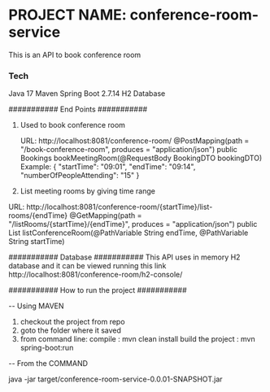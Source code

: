 # PROJECT NAME: conference-room-service
This is an API to book conference room

### Tech
Java 17
Maven
Spring Boot 2.7.14
H2 Database


###########  End Points ########### 

1. Used to book conference room

   URL: http://localhost:8081/conference-room/
   @PostMapping(path = "/book-conference-room", produces = "application/json")
    public Bookings bookMeetingRoom(@RequestBody BookingDTO bookingDTO)
    Example:
         {
            "startTime": "09:01",
            "endTime": "09:14",
            "numberOfPeopleAttending": "15"
        }
    
3. List meeting rooms by giving time range

  URL: http://localhost:8081/conference-room/{startTime}/list-rooms/{endTime}
  @GetMapping(path = "/listRooms/{startTime}/{endTime}", produces = "application/json")
    public List<Bookings> listConferenceRoom(@PathVariable String endTime, @PathVariable String startTime)
    
###########  Database  ########### 
This API uses in memory H2 database and it can be viewed running this link http://localhost:8081/conference-room/h2-console/

########### How to run the project  ########### 

-- Using MAVEN

1. checkout the project from repo
2. goto the folder where it saved
3. from command line:
   compile : mvn clean install
   build the project : mvn spring-boot:run

-- From the COMMAND

java -jar target/conference-room-service-0.0.01-SNAPSHOT.jar


